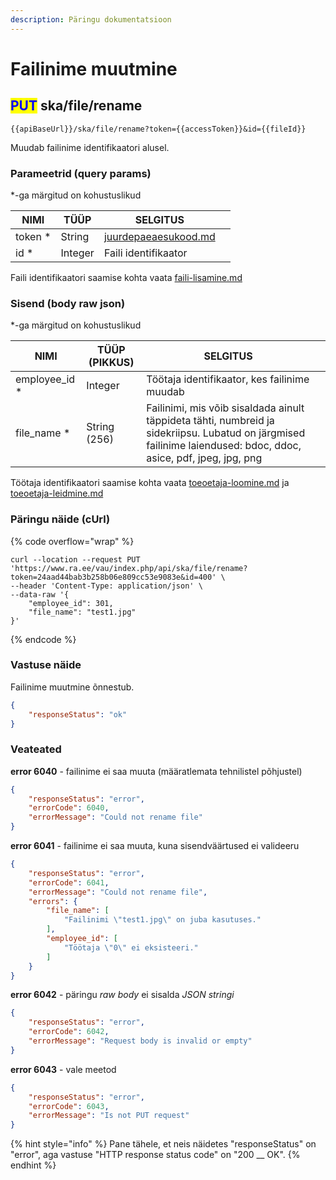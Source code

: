 ```yaml
---
description: Päringu dokumentatsioon
---
```


# Failinime muutmine

## <mark style="color:blue;">PUT</mark> ska/file/rename

```
{{apiBaseUrl}}/ska/file/rename?token={{accessToken}}&id={{fileId}}
```

Muudab failinime identifikaatori alusel.

### Parameetrid (query params)

\*-ga märgitud on kohustuslikud

| NIMI     | TÜÜP    | SELGITUS                                                     |   |
| -------- | ------- | ------------------------------------------------------------ | - |
| token \* | String  | [juurdepaeaesukood.md](../../juurdepaeaesukood.md "mention") |   |
| id \*    | Integer | Faili identifikaator                                         |   |

Faili identifikaatori saamise kohta vaata [faili-lisamine.md](faili-lisamine.md "mention")

### Sisend (body raw json)

\*-ga märgitud on kohustuslikud

| NIMI            | TÜÜP (PIKKUS) | SELGITUS                                                                                                                                                         |   |
| --------------- | ------------- | ---------------------------------------------------------------------------------------------------------------------------------------------------------------- | - |
| employee\_id \* | Integer       | Töötaja identifikaator, kes failinime muudab                                                                                                                     |   |
| file\_name \*   | String (256)  | Failinimi, mis võib sisaldada ainult täppideta tähti, numbreid ja sidekriipsu. Lubatud on järgmised failinime laiendused: bdoc, ddoc, asice, pdf, jpeg, jpg, png |   |

Töötaja identifikaatori saamise kohta vaata [toeoetaja-loomine.md](../toeoetaja/toeoetaja-loomine.md "mention") ja [toeoetaja-leidmine.md](../toeoetaja/toeoetaja-leidmine.md "mention")

### Päringu näide (cUrl)

{% code overflow="wrap" %}
```shell
curl --location --request PUT 'https://www.ra.ee/vau/index.php/api/ska/file/rename?token=24aad44bab3b258b06e809cc53e9083e&id=400' \
--header 'Content-Type: application/json' \
--data-raw '{
    "employee_id": 301,
    "file_name": "test1.jpg"
}'
```
{% endcode %}

### Vastuse näide

Failinime muutmine õnnestub.

```json
{
    "responseStatus": "ok"
}
```

### Veateated

**error 6040** - failinime ei saa muuta (määratlemata tehnilistel põhjustel)

```json
{
    "responseStatus": "error",
    "errorCode": 6040,
    "errorMessage": "Could not rename file"
}
```

**error 6041** - failinime ei saa muuta, kuna sisendväärtused ei valideeru

```json
{
    "responseStatus": "error",
    "errorCode": 6041,
    "errorMessage": "Could not rename file",
    "errors": {
        "file_name": [
            "Failinimi \"test1.jpg\" on juba kasutuses."
        ],
        "employee_id": [
            "Töötaja \"0\" ei eksisteeri."
        ]
    }
}
```

**error 6042** - päringu _raw body_ ei sisalda _JSON_ _stringi_

```json
{
    "responseStatus": "error",
    "errorCode": 6042,
    "errorMessage": "Request body is invalid or empty"
}
```

**error 6043** - vale meetod

```json
{
    "responseStatus": "error",
    "errorCode": 6043,
    "errorMessage": "Is not PUT request"
}
```

{% hint style="info" %}
Pane tähele, et neis näidetes "responseStatus" on "error", aga vastuse "HTTP response status code" on "200 __ OK".&#x20;
{% endhint %}
